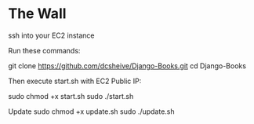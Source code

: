 # The Wall

ssh into your EC2 instance

Run these commands:

git clone https://github.com/dcsheive/Django-Books.git
cd Django-Books

Then execute start.sh with EC2 Public IP:

sudo chmod +x start.sh
sudo ./start.sh <Public-IP>

Update 
sudo chmod +x update.sh
sudo ./update.sh <Public-IP>
